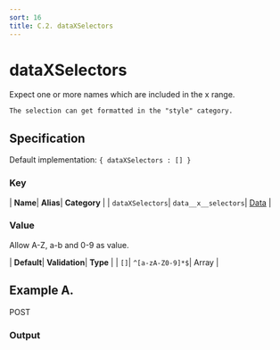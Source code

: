 ```yaml
---
sort: 16
title: C.2. dataXSelectors
---
```

# dataXSelectors

Expect one or more names which are included in the x range.

```note
The selection can get formatted in the "style" category.
```


## Specification

Default implementation: ```{ dataXSelectors : [] }```

### Key

| **Name**| **Alias**| **Category** |
| ```dataXSelectors```| ```data__x__selectors```| [Data](../options/#data) |

### Value

Allow A-Z, a-b and 0-9 as value.

| **Default**| **Validation**| **Type** |
| ```[]```| ```^[a-zA-Z0-9]*$```| Array |



## Example A.

POST

### Output

  <div id="a">
      <script> 
          d3.statosio( 
    file, 
    "name", 
    [ "mobile" ], 
    { "dataXSelectors" : ["Spock"], "view__dom_id" : "a" }
)

      </script>
  </div>

Open output in a [blank window](../sources/dataXSelectors--example-a.html){:target="_self"}. 
Download examples [as zip](../sources/dataXSelectors.zip){:target="_blank"}. 

### Parameters

This dataset shows the mobile google pagerank performance score for a certain website.

| | **Value** | **Type** |
|------:|:------|:------|
| **Source** | ["../data/performance.json"](../data/performance.json) | String |
| **X** | ```"name"``` | String |
| **Y** | ```[ "mobile" ]``` | Array |
| **Options** | ```{ "dataXSelectors" : ["Spock"] }``` | Object |


### Source Code

* Invoke Function

```javascript
d3.statosio( 
    file, 
    "name", 
    [ "mobile" ], 
    { "dataXSelectors" : ["Spock"] }
)
```

* HTML Implementation

```html
<!DOCTYPE html>
<head>
    <title>d3.statosio - dataXSelectors</title>
    <meta content="text/html;charset=utf-8" http-equiv="Content-Type">
    <meta content="utf-8" http-equiv="encoding">
    <script src="https://cdnjs.cloudflare.com/ajax/libs/d3/6.2.0/d3.js"></script>
    <script src="../libs/statosio.js"></script>
</head>
<body>
    <script>
        d3.json( "../data/performance.json" )
            .then( ( file ) => {
                d3.statosio( 
                    file, 
                    "name", 
                    [ "mobile" ], 
                    { "dataXSelectors" : ["Spock"] }
                )
            } )
    </script>
</body>
```
